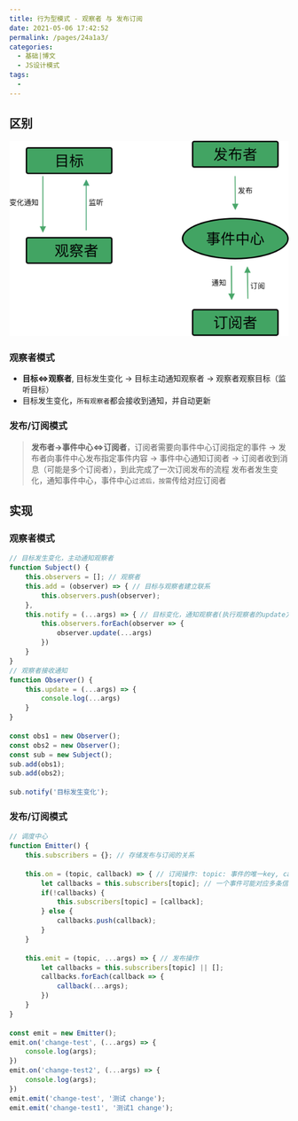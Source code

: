 ```yaml
---
title: 行为型模式 - 观察者 与 发布订阅
date: 2021-05-06 17:42:52
permalink: /pages/24a1a3/
categories:
  - 基础|博文
  - JS设计模式
tags:
  -
---
```


## 区别

![](../../.vuepress/public/assets/web/observers.png)

###  观察者模式
+ **目标<=>观察者**, 目标发生变化 -> 目标主动通知观察者 -> 观察者观察目标（监听目标）
+ 目标发生变化，`所有观察者`都会接收到通知，并自动更新


### 发布/订阅模式
> **发布者->事件中心<=>订阅者**，订阅者需要向事件中心订阅指定的事件 -> 发布者向事件中心发布指定事件内容 -> 事件中心通知订阅者 -> 订阅者收到消息（可能是多个订阅者），到此完成了一次订阅发布的流程
> 发布者发生变化，通知事件中心，事件中心`过滤后，按需`传给对应订阅者


## 实现

### 观察者模式
```js
// 目标发生变化，主动通知观察者
function Subject() {
    this.observers = []; // 观察者
    this.add = (observer) => { // 目标与观察者建立联系
        this.observers.push(observer);
    },
    this.notify = (...args) => { // 目标变化，通知观察者(执行观察者的update方法)
        this.observers.forEach(observer => {
            observer.update(...args)
        })
    }
}
// 观察者接收通知
function Observer() {
    this.update = (...args) => {
        console.log(...args)
    }
}

const obs1 = new Observer();
const obs2 = new Observer();
const sub = new Subject();
sub.add(obs1);
sub.add(obs2);

sub.notify('目标发生变化');
```


### 发布/订阅模式
```js
// 调度中心
function Emitter() {
    this.subscribers = {}; // 存储发布与订阅的关系

    this.on = (topic, callback) => { // 订阅操作: topic: 事件的唯一key, callback: 传给订阅者的信息
        let callbacks = this.subscribers[topic]; // 一个事件可能对应多条信息
        if(!callbacks) {
            this.subscribers[topic] = [callback];
        } else {
            callbacks.push(callback);
        }
    }

    this.emit = (topic, ...args) => { // 发布操作
        let callbacks = this.subscribers[topic] || [];
        callbacks.forEach(callback => {
            callback(...args);
        })
    }
}

const emit = new Emitter();
emit.on('change-test', (...args) => {
    console.log(args);
})
emit.on('change-test2', (...args) => {
    console.log(args);
})
emit.emit('change-test', '测试 change');
emit.emit('change-test1', '测试1 change');
```